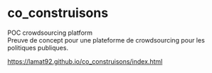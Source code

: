 # co_construisons
POC crowdsourcing platform   
Preuve de concept pour une plateforme de crowdsourcing pour les politiques publiques. 

https://lamat92.github.io/co_construisons/index.html
